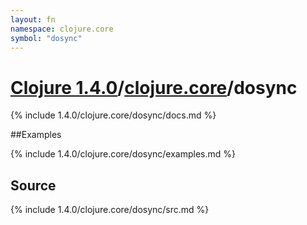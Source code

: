 ```yaml
---
layout: fn
namespace: clojure.core
symbol: "dosync"
---
```


# [Clojure 1.4.0](../../)/[clojure.core](../)/dosync

{% include 1.4.0/clojure.core/dosync/docs.md %}

##Examples

{% include 1.4.0/clojure.core/dosync/examples.md %}
## Source
{% include 1.4.0/clojure.core/dosync/src.md %}

